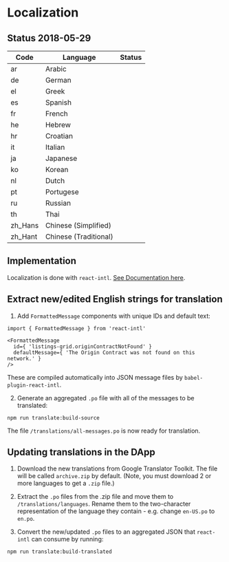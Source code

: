 # Localization

## Status 2018-05-29

| Code | Language | Status |
| ---- | -------- | ------ |
| ar | Arabic |  |
| de | German |  |
| el | Greek  |  |
| es | Spanish |  |
| fr | French |   |
| he | Hebrew | |
| hr | Croatian |  |
| it | Italian |   |
| ja | Japanese |  |
| ko | Korean |   |
| nl | Dutch |  |
| pt | Portugese |  |
| ru | Russian |  |
| th | Thai |  |
| zh_Hans | Chinese (Simplified) |  |
| zh_Hant | Chinese (Traditional) |  ||

## Implementation

Localization is done with `react-intl`. [See Documentation here](https://github.com/yahoo/react-intl/wiki).

## Extract new/edited English strings for translation

1) Add `FormattedMessage` components with unique IDs and default text:

```
import { FormattedMessage } from 'react-intl'

<FormattedMessage
  id={ 'listings-grid.originContractNotFound' }
  defaultMessage={ 'The Origin Contract was not found on this network.' }
/>
```
These are compiled automatically into JSON message files by `babel-plugin-react-intl`.

2) Generate an aggregated `.po` file with all of the messages to be translated:

`npm run translate:build-source`

The file `/translations/all-messages.po` is now ready for translation.

## Updating translations in the DApp

1. Download the new translations from Google Translator Toolkit. The file will be called `archive.zip` by default. (Note, you must download 2 or more languages to get a `.zip` file.)

2. Extract the `.po` files from the .zip file and move them to `/translations/languages`. Rename them to the two-character representation of the language they contain - e.g. change `en-US.po` to `en.po`.

3. Convert the new/updated `.po` files to an aggregated JSON that `react-intl` can consume by running:

`npm run translate:build-translated`

